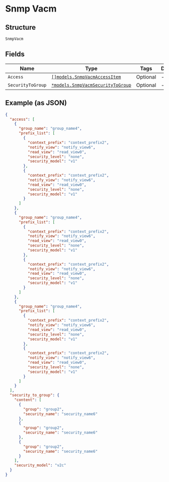 
# Snmp Vacm

## Structure

`SnmpVacm`

## Fields

| Name | Type | Tags | Description |
|  --- | --- | --- | --- |
| `Access` | [`[]models.SnmpVacmAccessItem`](../../doc/models/snmp-vacm-access-item.md) | Optional | - |
| `SecurityToGroup` | [`*models.SnmpVacmSecurityToGroup`](../../doc/models/snmp-vacm-security-to-group.md) | Optional | - |

## Example (as JSON)

```json
{
  "access": [
    {
      "group_name": "group_name4",
      "prefix_list": [
        {
          "context_prefix": "context_prefix2",
          "notify_view": "notify_view6",
          "read_view": "read_view0",
          "security_level": "none",
          "security_model": "v1"
        },
        {
          "context_prefix": "context_prefix2",
          "notify_view": "notify_view6",
          "read_view": "read_view0",
          "security_level": "none",
          "security_model": "v1"
        }
      ]
    },
    {
      "group_name": "group_name4",
      "prefix_list": [
        {
          "context_prefix": "context_prefix2",
          "notify_view": "notify_view6",
          "read_view": "read_view0",
          "security_level": "none",
          "security_model": "v1"
        },
        {
          "context_prefix": "context_prefix2",
          "notify_view": "notify_view6",
          "read_view": "read_view0",
          "security_level": "none",
          "security_model": "v1"
        }
      ]
    },
    {
      "group_name": "group_name4",
      "prefix_list": [
        {
          "context_prefix": "context_prefix2",
          "notify_view": "notify_view6",
          "read_view": "read_view0",
          "security_level": "none",
          "security_model": "v1"
        },
        {
          "context_prefix": "context_prefix2",
          "notify_view": "notify_view6",
          "read_view": "read_view0",
          "security_level": "none",
          "security_model": "v1"
        }
      ]
    }
  ],
  "security_to_group": {
    "content": [
      {
        "group": "group2",
        "security_name": "security_name6"
      },
      {
        "group": "group2",
        "security_name": "security_name6"
      },
      {
        "group": "group2",
        "security_name": "security_name6"
      }
    ],
    "security_model": "v2c"
  }
}
```

